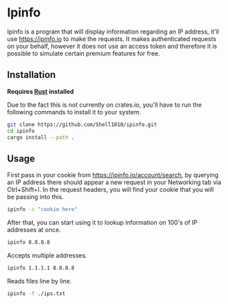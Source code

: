 # Ipinfo
Ipinfo is a program that will display information regarding an IP address, it'll use https://ipinfo.io to make the requests. It makes authenticated requests on your behalf, however it does not use an access token and therefore it is possible to simulate certain premium features for free.

## Installation
**Requires [Rust](https://www.rust-lang.org/learn/get-started) installed**


Due to the fact this is not currently on crates.io, you'll have to run the following commands to install it to your system.
```sh
git clone https://github.com/Shell1010/ipinfo.git
cd ipinfo
cargo install --path .
```


## Usage
First pass in your cookie from https://ipinfo.io/account/search, by querying an IP address there should appear a new request in your Networking tab via Ctrl+Shift+I. In the request headers, you will find your cookie that you will be passing into this.
```sh
ipinfo -c "cookie here"
```

After that, you can start using it to lookup information on 100's of IP addresses at once. 
```sh
ipinfo 8.8.8.8
```

Accepts multiple addresses.
```sh
ipinfo 1.1.1.1 8.8.8.8 
```

Reads files line by line.
```sh
ipinfo -f ./ips.txt
```
